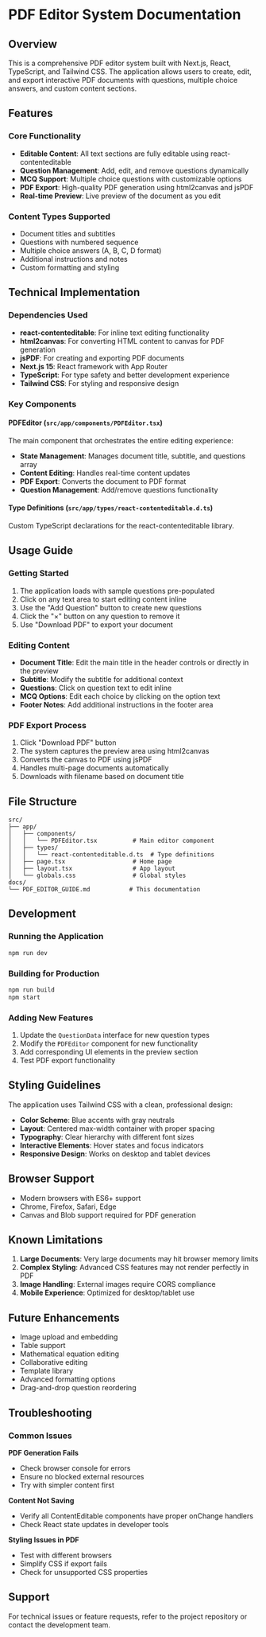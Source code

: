 # PDF Editor System Documentation

## Overview

This is a comprehensive PDF editor system built with Next.js, React, TypeScript, and Tailwind CSS. The application allows users to create, edit, and export interactive PDF documents with questions, multiple choice answers, and custom content sections.

## Features

### Core Functionality
- **Editable Content**: All text sections are fully editable using react-contenteditable
- **Question Management**: Add, edit, and remove questions dynamically
- **MCQ Support**: Multiple choice questions with customizable options
- **PDF Export**: High-quality PDF generation using html2canvas and jsPDF
- **Real-time Preview**: Live preview of the document as you edit

### Content Types Supported
- Document titles and subtitles
- Questions with numbered sequence
- Multiple choice answers (A, B, C, D format)
- Additional instructions and notes
- Custom formatting and styling

## Technical Implementation

### Dependencies Used
- **react-contenteditable**: For inline text editing functionality
- **html2canvas**: For converting HTML content to canvas for PDF generation
- **jsPDF**: For creating and exporting PDF documents
- **Next.js 15**: React framework with App Router
- **TypeScript**: For type safety and better development experience
- **Tailwind CSS**: For styling and responsive design

### Key Components

#### PDFEditor (`src/app/components/PDFEditor.tsx`)
The main component that orchestrates the entire editing experience:

- **State Management**: Manages document title, subtitle, and questions array
- **Content Editing**: Handles real-time content updates
- **PDF Export**: Converts the document to PDF format
- **Question Management**: Add/remove questions functionality

#### Type Definitions (`src/app/types/react-contenteditable.d.ts`)
Custom TypeScript declarations for the react-contenteditable library.

## Usage Guide

### Getting Started
1. The application loads with sample questions pre-populated
2. Click on any text area to start editing content inline
3. Use the "Add Question" button to create new questions
4. Click the "×" button on any question to remove it
5. Use "Download PDF" to export your document

### Editing Content
- **Document Title**: Edit the main title in the header controls or directly in the preview
- **Subtitle**: Modify the subtitle for additional context
- **Questions**: Click on question text to edit inline
- **MCQ Options**: Edit each choice by clicking on the option text
- **Footer Notes**: Add additional instructions in the footer area

### PDF Export Process
1. Click "Download PDF" button
2. The system captures the preview area using html2canvas
3. Converts the canvas to PDF using jsPDF
4. Handles multi-page documents automatically
5. Downloads with filename based on document title

## File Structure

```
src/
├── app/
│   ├── components/
│   │   └── PDFEditor.tsx          # Main editor component
│   ├── types/
│   │   └── react-contenteditable.d.ts  # Type definitions
│   ├── page.tsx                   # Home page
│   ├── layout.tsx                 # App layout
│   └── globals.css                # Global styles
docs/
└── PDF_EDITOR_GUIDE.md           # This documentation
```

## Development

### Running the Application
```bash
npm run dev
```

### Building for Production
```bash
npm run build
npm start
```

### Adding New Features
1. Update the `QuestionData` interface for new question types
2. Modify the `PDFEditor` component for new functionality
3. Add corresponding UI elements in the preview section
4. Test PDF export functionality

## Styling Guidelines

The application uses Tailwind CSS with a clean, professional design:
- **Color Scheme**: Blue accents with gray neutrals
- **Layout**: Centered max-width container with proper spacing
- **Typography**: Clear hierarchy with different font sizes
- **Interactive Elements**: Hover states and focus indicators
- **Responsive Design**: Works on desktop and tablet devices

## Browser Support

- Modern browsers with ES6+ support
- Chrome, Firefox, Safari, Edge
- Canvas and Blob support required for PDF generation

## Known Limitations

1. **Large Documents**: Very large documents may hit browser memory limits
2. **Complex Styling**: Advanced CSS features may not render perfectly in PDF
3. **Image Handling**: External images require CORS compliance
4. **Mobile Experience**: Optimized for desktop/tablet use

## Future Enhancements

- Image upload and embedding
- Table support
- Mathematical equation editing
- Collaborative editing
- Template library
- Advanced formatting options
- Drag-and-drop question reordering

## Troubleshooting

### Common Issues

**PDF Generation Fails**
- Check browser console for errors
- Ensure no blocked external resources
- Try with simpler content first

**Content Not Saving**
- Verify all ContentEditable components have proper onChange handlers
- Check React state updates in developer tools

**Styling Issues in PDF**
- Test with different browsers
- Simplify CSS if export fails
- Check for unsupported CSS properties

## Support

For technical issues or feature requests, refer to the project repository or contact the development team.
